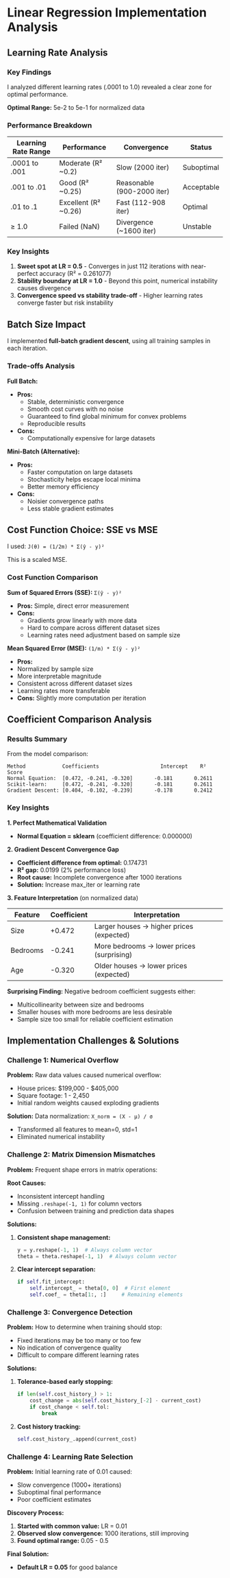 # Linear Regression Implementation Analysis

## **Learning Rate Analysis**

### Key Findings

I analyzed different learning rates (.0001 to 1.0) revealed a clear zone for optimal performance.

**Optimal Range:** 5e-2 to 5e-1 for normalized data

### Performance Breakdown

| Learning Rate Range | Performance          | Convergence                | Status     |
| ------------------- | -------------------- | -------------------------- | ---------- |
| .0001 to .001       | Moderate (R² ~0.2)   | Slow (2000 iter)           | Suboptimal |
| .001 to .01         | Good (R² ~0.25)      | Reasonable (900-2000 iter) | Acceptable |
| .01 to .1           | Excellent (R² ~0.26) | Fast (112-908 iter)        | Optimal    |
| ≥ 1.0               | Failed (NaN)         | Divergence (~1600 iter)    | Unstable   |

### Key Insights

1. **Sweet spot at LR = 0.5** - Converges in just 112 iterations with near-perfect accuracy (R² = 0.261077)
2. **Stability boundary at LR = 1.0** - Beyond this point, numerical instability causes divergence
3. **Convergence speed vs stability trade-off** - Higher learning rates converge faster but risk instability

## **Batch Size Impact**

I implemented **full-batch gradient descent**, using all training samples in each iteration.

### Trade-offs Analysis

**Full Batch:**

- **Pros:**
  - Stable, deterministic convergence
  - Smooth cost curves with no noise
  - Guaranteed to find global minimum for convex problems
  - Reproducible results
- **Cons:**
  - Computationally expensive for large datasets

**Mini-Batch (Alternative):**

- **Pros:**
  - Faster computation on large datasets
  - Stochasticity helps escape local minima
  - Better memory efficiency
- **Cons:**
  - Noisier convergence paths
  - Less stable gradient estimates

## **Cost Function Choice: SSE vs MSE**

I used: `J(θ) = (1/2m) * Σ(ŷ - y)²`

This is a scaled MSE.

### Cost Function Comparison

**Sum of Squared Errors (SSE):** `Σ(ŷ - y)²`

- **Pros:** Simple, direct error measurement
- **Cons:**
  - Gradients grow linearly with more data
  - Hard to compare across different dataset sizes
  - Learning rates need adjustment based on sample size

**Mean Squared Error (MSE):** `(1/m) * Σ(ŷ - y)²`

- **Pros:**
- Normalized by sample size
- More interpretable magnitude
- Consistent across different dataset sizes
- Learning rates more transferable
- **Cons:** Slightly more computation per iteration

## **Coefficient Comparison Analysis**

### Results Summary

From the model comparison:

```
Method            Coefficients                    Intercept    R² Score
Normal Equation:  [0.472, -0.241, -0.320]       -0.181       0.2611
Scikit-learn:     [0.472, -0.241, -0.320]       -0.181       0.2611
Gradient Descent: [0.404, -0.102, -0.239]       -0.178       0.2412
```

### Key Insights

**1. Perfect Mathematical Validation**

- **Normal Equation = sklearn** (coefficient difference: 0.000000)

**2. Gradient Descent Convergence Gap**

- **Coefficient difference from optimal:** 0.174731
- **R² gap:** 0.0199 (2% performance loss)
- **Root cause:** Incomplete convergence after 1000 iterations
- **Solution:** Increase max_iter or learning rate

**3. Feature Interpretation** (on normalized data)

| Feature  | Coefficient | Interpretation                            |
| -------- | ----------- | ----------------------------------------- |
| Size     | +0.472      | Larger houses → higher prices (expected)  |
| Bedrooms | -0.241      | More bedrooms → lower prices (surprising) |
| Age      | -0.320      | Older houses → lower prices (expected)    |

**Surprising Finding:** Negative bedroom coefficient suggests either:

- Multicollinearity between size and bedrooms
- Smaller houses with more bedrooms are less desirable
- Sample size too small for reliable coefficient estimation

## **Implementation Challenges & Solutions**

### Challenge 1: Numerical Overflow

**Problem:**
Raw data values caused numerical overflow:

- House prices: $199,000 - $405,000
- Square footage: 1 - 2,450
- Initial random weights caused exploding gradients

**Solution:**
Data normalization: `X_norm = (X - μ) / σ`

- Transformed all features to mean=0, std=1
- Eliminated numerical instability

### Challenge 2: Matrix Dimension Mismatches

**Problem:**
Frequent shape errors in matrix operations:

**Root Causes:**

- Inconsistent intercept handling
- Missing `.reshape(-1, 1)` for column vectors
- Confusion between training and prediction data shapes

**Solutions:**

1. **Consistent shape management:**

   ```python
   y = y.reshape(-1, 1)  # Always column vector
   theta = theta.reshape(-1, 1)  # Always column vector
   ```

2. **Clear intercept separation:**

   ```python
   if self.fit_intercept:
       self.intercept_ = theta[0, 0]  # First element
       self.coef_ = theta[1:, :]     # Remaining elements
   ```

### Challenge 3: Convergence Detection

**Problem:**
How to determine when training should stop:

- Fixed iterations may be too many or too few
- No indication of convergence quality
- Difficult to compare different learning rates

**Solutions:**

1. **Tolerance-based early stopping:**

   ```python
   if len(self.cost_history_) > 1:
       cost_change = abs(self.cost_history_[-2] - current_cost)
       if cost_change < self.tol:
           break
   ```

2. **Cost history tracking:**

   ```python
   self.cost_history_.append(current_cost)
   ```

### Challenge 4: Learning Rate Selection

**Problem:**
Initial learning rate of 0.01 caused:

- Slow convergence (1000+ iterations)
- Suboptimal final performance
- Poor coefficient estimates

**Discovery Process:**

1. **Started with common value:** LR = 0.01
2. **Observed slow convergence:** 1000 iterations, still improving
3. **Found optimal range:** 0.05 - 0.5

**Final Solution:**

- **Default LR = 0.05** for good balance
